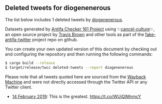 ## Deleted tweets for diogenenerous

The list below includes 1 deleted tweets by
[diogenenerous](https://twitter.com/diogenenerous).



Datasets generated by [Antifa Checker 161 Project](https://twitter.com/antifacheck161) using ✨[cancel-culture](https://github.com/travisbrown/cancel-culture)✨, an open source project by 
[Travis Brown](https://twitter.com/travisbrown) and other tools as part of the 
[fake-antifa-twitter](https://github.com/antifacheck161/fake-antifa-twitter) project repo on github.

You can create your own updated version of this document by checking out and configuring the
repository and then running the following commands:

```bash
$ cargo build --release
$ target/release/twcc deleted-tweets --report diogenenerous
```

Please note that all tweets quoted here are sourced from the
[Wayback Machine](https://web.archive.org) and were not directly accessed through the Twitter API or
any Twitter client.

* [14 February 2019](https://web.archive.org/web/20190214191651/https://twitter.com/diogenenerous/status/1096126140794707971): This is the greatest. https://t.co/WUiQlMnmcY <!--1096126140794707971-->
